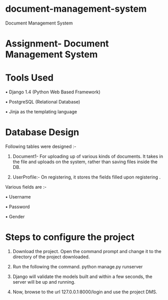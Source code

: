 document-management-system
==========================

Document Management System

Assignment- Document Management System
======================================

Tools Used
==========
•	Django 1.4 (Python Web Based Framework)

•	PostgreSQL (Relational Database)

•	Jinja as the templating language

Database Design
===============
Following tables were designed :-
1)	Document1- For uploading up of various kinds of documents. It takes in the file and uploads on the system, rather than saving files inside the DB.

2)	UserProfile:- On registering, it stores the fields filled upon registering . 


Various fields are :-

•	Username

•	Password

•	Gender

Steps to configure the project
==============================
1)	Download the project. Open the command prompt and change it to the directory of the project downloaded.

2)	Run the following the command. python manage.py runserver

3)	Django will validate the models built and within a few seconds, the server will be up and running.

4)	Now, browse to the url 127.0.0.1:8000/login and use the project DMS.

